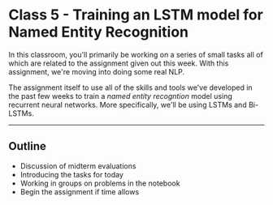 # Class 5 - Training an LSTM model for Named Entity Recognition

In this classroom, you'll primarily be working on a series of small tasks all of which are related to the assignment given out this week. With this assignment, we're moving into doing some real NLP. 

The assignment itself to use all of the skills and tools we've developed in the past few weeks to train a *named entity recogntion* model using recurrent neural networks. More specifically, we'll be using LSTMs and Bi-LSTMs.

---
## Outline

- Discussion of midterm evaluations
- Introducing the tasks for today
- Working in groups on problems in the notebook
- Begin the assignment if time allows